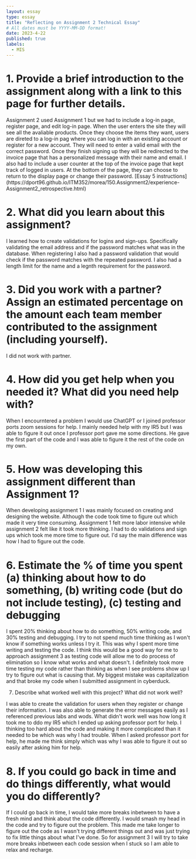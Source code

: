 ```yaml
---
layout: essay
type: essay
title: "Reflecting on Assignment 2 Technical Essay"
# All dates must be YYYY-MM-DD format!
date: 2023-4-22
published: true
labels:
  - MIS
---
```


<h1>1. Provide a brief introduction to the assignment along with a link to this page for further details.</h1>
<p> Assignment 2 used Assignment 1 but we had to include a log-in page, register page, and edit log-in page. When the user enters the site they will see all the avaliable products. Once they choose the items they want, users are direted to a log-in pag where you can log in with an existing account or register for a new account. They will need to enter a valid email with the correct password. Once they finish signing up they will be redirected to the invoice page that has a personalized message with their name and email. I also had to include a user counter at the top of the invoice page that kept track of logged in users. At the bottom of the page, they can choose to return to the display page or change their password. [Essay 5 instructions](https://dport96.github.io/ITM352/morea/150.Assignment2/experience-Assignment2_retrospective.html) </p>

<h1>2. What did you learn about this assignment?</h1>
<p> I learned how to create validations for logins and sign-ups. Specifically validating the email address and if the password matches what was in the database. When registering I also had a password validation that would check if the password matches with the repeated password. I also had a length limit for the name and a legnth requirement for the password. </p>

<h1>3. Did you work with a partner? Assign an estimated percentage on the amount each team member contributed to the assignment (including yourself).</h1>
<p> I did not work with partner. </p>

<h1>4. How did you get help when you needed it? What did you need help with?</h1>
<p> When I encourntered a problem I would use ChatGPT or I joined professor ports zoom sessions for help. I mainly needed help with my IR5 but I was able to figure it out once I professor port gave me some directions. He gave the first part of the code and I was able to figure it the rest of the code on my own. </p>

<h1>5. How was developing this assignment different than Assignment 1?</h1>
<p> When developing assignment 1 I was mainly focused on creating and designing the website. Although the code took time to figure out which made it very time consuming. Assignment 1 felt more labor intensive while assignment 2 felt like it took more thinking. I had to do validations and sign ups which took me more time to figure out. I'd say the main difference was how I had to figure out the code. 

<h1>6. Estimate the % of time you spent (a) thinking about how to do something, (b) writing code (but do not include testing), (c) testing and debugging</h1>
<p> I spent 20% thinking about how to do something, 50% writing code, and 30% testing and debugging. I try to not spend much time thinking as I won't know if something works unless I try it. This was why I spent more time writing and testing the code. I think this would be a good way for me to approach assignment 3 as testing code will allow me to do process of elimination so I know what works and what doesn't. I definitely took more time testing my code rather than thinking as when I see problems show up I try to figure out what is causing that. My biggest mistake was capitalization and that broke my code when I submitted assignment in cyberduck.</p>

7. Describe what worked well with this project? What did not work well?
<p> I was able to create the validation for users when they register or change their information. I was also able to generate the error messages easily as I referenced previous labs and wods. What didn't work well was how long it took me to ddo my IR5 which I ended up asking professor port for help. I thinking too hard about the code and making it more complicated than it needed to be which was why I had trouble. When I asked professor port for help, he made me think simply which was why I was able to figure it out so easily after asking him for help. </p>

<h1>8. If you could go back in time and do things differently, what would you do differently?</h1>
<p> If I could go back in time, I would take more breaks inbetween to have a fresh mind and think about the code differently. I would smash my head in the code and try to figure out the problem. This made me take longer to figure out the code as I wasn't trying different things out and was just trying to fix little things about what I've done. So for assignment 3 I will try to take more breaks inbetween each code session when I stuck so I am able to relax and recharge. </p>
